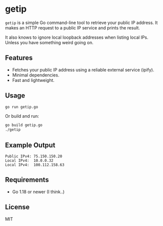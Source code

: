 # getip

`getip` is a simple Go command-line tool to retrieve your public IP address. It makes an HTTP request to a public IP service and prints the result.

It also knows to ignore local loopback addresses when listing local IPs. Unless you have something weird going on.

## Features

- Fetches your public IP address using a reliable external service (ipify).
- Minimal dependencies.
- Fast and lightweight.

## Usage

```bash
go run getip.go
```

Or build and run:

```bash
go build getip.go
./getip
```

## Example Output

```
Public IPv4: 75.150.150.20
Local IPv4:  10.0.0.32
Local IPv4:  100.112.158.63
```

## Requirements

- Go 1.18 or newer (I think..)

## License

MIT